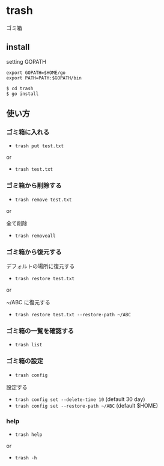 # trash

ゴミ箱

## install

setting GOPATH

```bashrc
export GOPATH=$HOME/go
export PATH=PATH:$GOPATH/bin
```

```shell
$ cd trash
$ go install
```

## 使い方

### ゴミ箱に入れる

* `trash put test.txt`

or

* `trash test.txt`

### ゴミ箱から削除する

* `trash remove test.txt`

or

全て削除
* `trash removeall`

### ゴミ箱から復元する

デフォルトの場所に復元する
* `trash restore test.txt`

or

~/ABC に復元する 
* `trash restore test.txt --restore-path ~/ABC`

### ゴミ箱の一覧を確認する

* `trash list`

### ゴミ箱の設定

* `trash config`

設定する
* `trash config set --delete-time 10` (default 30 day)
* `trash config set --restore-path ~/ABC` (default $HOME)

### help
* `trash help`

or

* `trash -h`